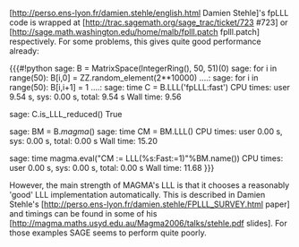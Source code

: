 [http://perso.ens-lyon.fr/damien.stehle/english.html Damien Stehle]'s fpLLL code is wrapped at [http://trac.sagemath.org/sage_trac/ticket/723 #723] or [http://sage.math.washington.edu/home/malb/fplll.patch fplll.patch] respectively. For some problems, this gives quite good performance already:

{{{#!python
sage: B = MatrixSpace(IntegerRing(), 50, 51)(0)
sage: for i in range(50): B[i,0] = ZZ.random_element(2**10000)
....:
sage: for i in range(50): B[i,i+1] = 1
....:
sage: time C = B.LLL('fpLLL:fast')
CPU times: user 9.54 s, sys: 0.00 s, total: 9.54 s
Wall time: 9.56

sage: C.is_LLL_reduced()
True

sage: BM = B._magma_()
sage: time CM = BM.LLL()
CPU times: user 0.00 s, sys: 0.00 s, total: 0.00 s
Wall time: 15.20

sage: time magma.eval("CM := LLL(%s:Fast:=1)"%BM.name())
CPU times: user 0.00 s, sys: 0.00 s, total: 0.00 s
Wall time: 11.68
}}}

However, the main strength of MAGMA's LLL is that it chooses a reasonably 'good' LLL implementation automatically. This is described in Damien Stehle's [http://perso.ens-lyon.fr/damien.stehle/FPLLL_SURVEY.html paper] and timings can be found in some of his [http://magma.maths.usyd.edu.au/Magma2006/talks/stehle.pdf slides]. For those examples SAGE seems to perform quite poorly.
